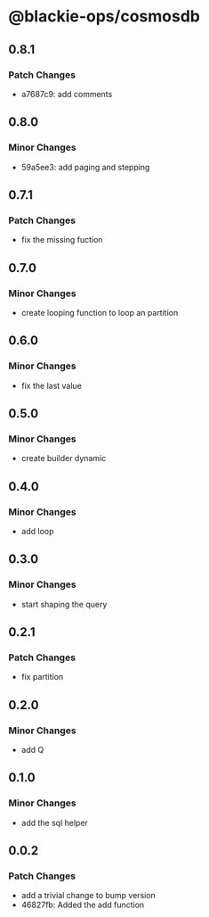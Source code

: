 # @blackie-ops/cosmosdb

## 0.8.1

### Patch Changes

- a7687c9: add comments

## 0.8.0

### Minor Changes

- 59a5ee3: add paging and stepping

## 0.7.1

### Patch Changes

- fix the missing fuction

## 0.7.0

### Minor Changes

- create looping function to loop an partition

## 0.6.0

### Minor Changes

- fix the last value

## 0.5.0

### Minor Changes

- create builder dynamic

## 0.4.0

### Minor Changes

- add loop

## 0.3.0

### Minor Changes

- start shaping the query

## 0.2.1

### Patch Changes

- fix partition

## 0.2.0

### Minor Changes

- add Q

## 0.1.0

### Minor Changes

- add the sql helper

## 0.0.2

### Patch Changes

- add a trivial change to bump version
- 46827fb: Added the add function
